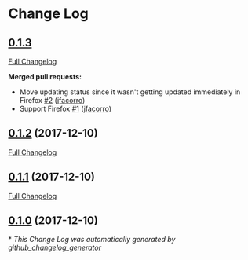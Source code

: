# Change Log

## [0.1.3](https://github.com/jfacorro/lagom/tree/0.1.3)

[Full Changelog](https://github.com/jfacorro/lagom/compare/0.1.2...0.1.3)

**Merged pull requests:**

- Move updating status since it wasn't getting updated immediately in Firefox [\#2](https://github.com/jfacorro/lagom/pull/2) ([jfacorro](https://github.com/jfacorro))
- Support Firefox [\#1](https://github.com/jfacorro/lagom/pull/1) ([jfacorro](https://github.com/jfacorro))

## [0.1.2](https://github.com/jfacorro/lagom/tree/0.1.2) (2017-12-10)
[Full Changelog](https://github.com/jfacorro/lagom/compare/0.1.1...0.1.2)

## [0.1.1](https://github.com/jfacorro/lagom/tree/0.1.1) (2017-12-10)
[Full Changelog](https://github.com/jfacorro/lagom/compare/0.1.0...0.1.1)

## [0.1.0](https://github.com/jfacorro/lagom/tree/0.1.0) (2017-12-10)


\* *This Change Log was automatically generated by [github_changelog_generator](https://github.com/skywinder/Github-Changelog-Generator)*
